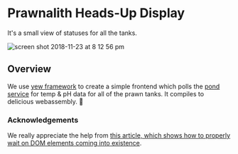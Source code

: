 # Prawnalith Heads-Up Display

It's a small view of statuses for all the tanks.

![screen shot 2018-11-23 at 8 12 56 pm](https://user-images.githubusercontent.com/38859656/48963225-34ffa900-ef5c-11e8-85f1-d6191e4bfaef.png)

## Overview

We use [yew framework](https://github.com/DenisKolodin/yew) to create a simple frontend which polls
the [pond service](/cloud_images/pond) for temp & pH data for all of the prawn tanks.  It compiles to delicious webassembly. 🍭

### Acknowledgements

We really appreciate the help from [this article, which shows how to properly wait on DOM elements coming into existence](https://swizec.com/blog/how-to-properly-wait-for-dom-elements-to-show-up-in-modern-browsers/swizec/6663).
